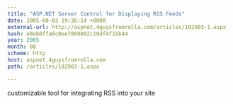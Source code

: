 ```yaml
---
title: "ASP.NET Server Control for Displaying RSS Feeds"
date: 2005-08-03 19:36:14 +0000
external-url: http://aspnet.4guysfromrolla.com/articles/102903-1.aspx
hash: e8eb6ffa6c0ee7869092c10df4f1bb44
year: 2005
month: 08
scheme: http
host: aspnet.4guysfromrolla.com
path: /articles/102903-1.aspx

---
```


customizable tool for integrating RSS into your site
